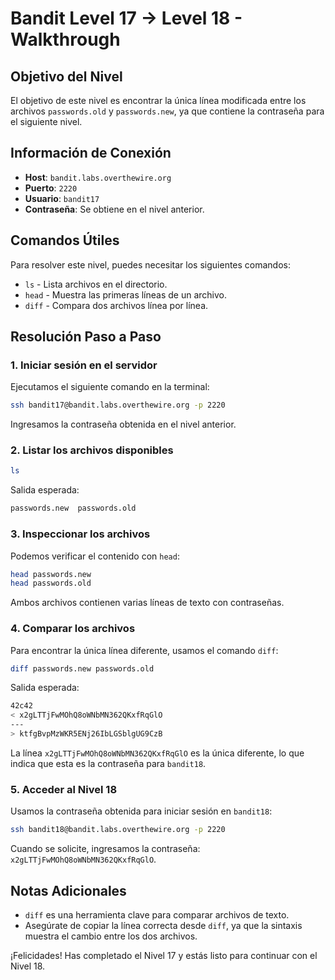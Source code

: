 # Bandit Level 17 → Level 18 - Walkthrough

## Objetivo del Nivel

El objetivo de este nivel es encontrar la única línea modificada entre los archivos `passwords.old` y `passwords.new`, ya que contiene la contraseña para el siguiente nivel.

## Información de Conexión

- **Host**: `bandit.labs.overthewire.org`
- **Puerto**: `2220`
- **Usuario**: `bandit17`
- **Contraseña**: Se obtiene en el nivel anterior.

## Comandos Útiles

Para resolver este nivel, puedes necesitar los siguientes comandos:

- `ls` - Lista archivos en el directorio.
- `head` - Muestra las primeras líneas de un archivo.
- `diff` - Compara dos archivos línea por línea.

## Resolución Paso a Paso

### 1. Iniciar sesión en el servidor

Ejecutamos el siguiente comando en la terminal:

```sh
ssh bandit17@bandit.labs.overthewire.org -p 2220
```

Ingresamos la contraseña obtenida en el nivel anterior.

### 2. Listar los archivos disponibles

```sh
ls
```

Salida esperada:

```sh
passwords.new  passwords.old
```

### 3. Inspeccionar los archivos

Podemos verificar el contenido con `head`:

```sh
head passwords.new
head passwords.old
```

Ambos archivos contienen varias líneas de texto con contraseñas.

### 4. Comparar los archivos

Para encontrar la única línea diferente, usamos el comando `diff`:

```sh
diff passwords.new passwords.old
```

Salida esperada:

```sh
42c42
< x2gLTTjFwMOhQ8oWNbMN362QKxfRqGlO
---
> ktfgBvpMzWKR5ENj26IbLGSblgUG9CzB
```

La línea `x2gLTTjFwMOhQ8oWNbMN362QKxfRqGlO` es la única diferente, lo que indica que esta es la contraseña para `bandit18`.

### 5. Acceder al Nivel 18

Usamos la contraseña obtenida para iniciar sesión en `bandit18`:

```sh
ssh bandit18@bandit.labs.overthewire.org -p 2220
```

Cuando se solicite, ingresamos la contraseña: `x2gLTTjFwMOhQ8oWNbMN362QKxfRqGlO`.

## Notas Adicionales

- `diff` es una herramienta clave para comparar archivos de texto.
- Asegúrate de copiar la línea correcta desde `diff`, ya que la sintaxis muestra el cambio entre los dos archivos.

¡Felicidades! Has completado el Nivel 17 y estás listo para continuar con el Nivel 18.

